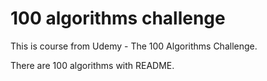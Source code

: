 # 100 algorithms challenge

<p>This is course from Udemy - The 100 Algorithms Challenge.</p>
<p>There are 100 algorithms with README.</p>
